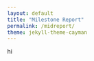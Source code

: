 ```yaml
---
layout: default
title: "Milestone Report"
permalink: /midreport/
theme: jekyll-theme-cayman
---
```


hi
